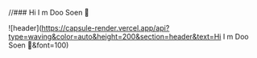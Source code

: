 //### Hi I m Doo Soen 👋

![header](https://capsule-render.vercel.app/api?type=waving&color=auto&height=200&section=header&text=Hi I m Doo Soen 👋&font=100)


<!--
**sds2013/sds2013** is a ✨ _special_ ✨ repository because its `README.md` (this file) appears on your GitHub profile.

Here are some ideas to get you started:


-->
